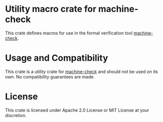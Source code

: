 # Utility macro crate for machine-check

This crate defines macros for use in the formal verification tool [machine-check](
https://crates.io/crates/machine-check).

# Usage and Compatibility

This crate is a utility crate for [machine-check](https://crates.io/crates/machine-check)
and should not be used on its own. No compatibility guarantees are made.

# License

This crate is licensed under Apache 2.0 License or MIT License at your discretion.
